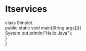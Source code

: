 # Itservices
class Simple{  
    public static void main(String args[]){  
     System.out.println("Hello Java");  
    }  
}  
